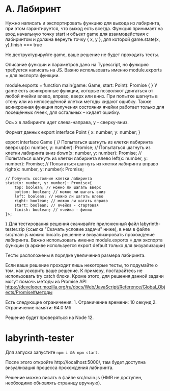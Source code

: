 # A. Лабиринт
Нужно написать и экспортировать функцию для выхода из лабиринта, при этом гарантируется, что выход есть всегда. Функция принимает на вход начальную точку start и объект game для взаимодействия с лабиринтом и должна вернуть точку { x, y }, для которой game.state(x, y).finish === true

Не деструктурируйте game, ваше решение не будет проходить тесты.

Описание функции и параметров дано на Typescript, но функцию требуется написать на JS. Важно использовать именно module.exports = для экспорта функции.

module.exports = function main(game: Game, start: Point): Promise<Point> {
}
У game есть асинхронные функции, которые позволяют двигаться от любой ячейки влево, вправо, вверх или вниз. При попытке шагнуть в стену или из непосещённой клетки методы кидают ошибку. Также асинхронная функция получения состояния ячейки работает только для посещённых ячеек, для остальных – кидает ошибку.

Ось x в лабиринте идет слева-направа, y - сверху-вниз.

Формат данных
export interface Point {
    x: number;
    y: number;
}

export interface Game {
    // Попытаться шагнуть из клетки лабиринта вверх
    up(x: number, y: number): Promise<void>;
    // Попытаться шагнуть из клетки лабиринта вниз
    down(x: number, y: number): Promise<void>;
    // Попытаться шагнуть из клетки лабиринта влево
    left(x: number, y: number): Promise<void>;
    // Попытаться шагнуть из клетки лабиринта вправо
    right(x: number, y: number): Promise<void>;

    // Получить состояние клетки лабиринта
    state(x: number, y: number): Promise<{
        top: boolean; // можно ли шагать вверх
        bottom: boolean; // можно ли шагать вниз
        left: boolean; // можно ли шагать влево
        right: boolean; // можно ли шагать вправо
        start: boolean; // ячейка - стартовая
        finish: boolean; // ячейка - финиш
    }>;
}
Для тестирования решения скачивайте приложенный файл labyrinth-tester.zip (ссылка "Скачать условие задачи" ниже), в нем в файле src/main.js можно писать решение и визуализировать прохождение лабиринта. Важно использовать именно module.exports = для экспорта функции (в архиве используется export default только для визуализации)

Тесты расположены в порядке увеличения размера лабиринта.

Если ваше решение проходит лишь некоторые тесты, то подумайте о том, как ускорить ваше решение. К примеру, постарайтесь не использовать try catch блоки. Кроме этого, для решения данной задачи могут помочь методы из Promise API https://developer.mozilla.org/ru/docs/Web/JavaScript/Reference/Global_Objects/Promise#методы

Есть следующие ограничения: 1. Ограничение времени: 10 секунд 2. Ограничение памяти: 64.0 Мб

Решение будет проверяться на Node 12.


# labyrinth-tester

Для запуска запустите `npm i && npm start`.

После этого откройте http://localhost:5000/, там будет доступна визуализация процесса прохождения лабиринта.

Решение можно писать в файле src/main.js (HMR не доступен, необходимо обновлять страницу вручную).
